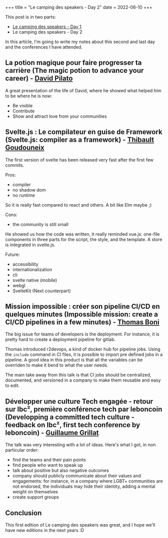 +++
title = "Le camping des speakers - Day 2"
date = 2022-06-10
+++

This post is in two parts:
- [Le camping des speakers - Day 1](@/le-camping-des-speakers-2022-1.md)
- Le camping des speakers - Day 2

In this article, I'm going to write my notes about this second and last day and the conferences I have attended.

## La potion magique pour faire progresser ta carrière (The magic potion to advance your career) - [David Pilato](https://twitter.com/dadoonet)

A great presentation of the life of David, where he showed what helped him to be where he is now:
- Be visible
- Contribute
- Show and attract love from your communities

## Svelte.js : Le compilateur en guise de Framework (Svelte.js: compiler as a framework) - [Thibault Goudouneix](https://twitter.com/nilmanduil)

The first version of svelte has been released very fast after the first few commits.

Pros:
- compiler
- no shadow dom
- no runtime

So it is really fast compared to react and others. A bit like Elm maybe ;)

Cons:
- the community is still small

He showed us how the code was written, it really reminded vue.js: one-file components in three parts for the script, the style, and the template. A store is integrated in svelte.js.

Future:
- accessibility
- internationalization
- cli
- svelte native (mobile)
- webgl
- SvelteKit (Next counterpart)

## Mission impossible : créer son pipeline CI/CD en quelques minutes (Impossible mission: create a CI/CD pipelines in a few minutes) - [Thomas Boni](https://twitter.com/thomas_boni)

The big issue for teams of developers is the deployment. For instance, it is pretty hard to create a deployment pipeline for gitlab.

Thomas introduced r2devops, a kind of docker hub for pipeline jobs. Using the `include` command in CI files, it is possible to import pre defined jobs in a pipeline. A good idea in this product is that all the variables can be overriden to make it bend to what the user needs.

The main take away from this talk is that CI jobs should be centralized, documented, and versioned in a company to make them reusable and easy to edit.

## Développer une culture Tech engagée - retour sur lbc², première conférence tech par leboncoin (Developping a committed tech culture - feedback on lbc², first tech conference by leboncoin) - [Guillaume Grillat](https://twitter.com/grillatg)

The talk was very interesting with a lot of ideas. Here's what I got, in non particular order:
- find the teams and their pain points
- find people who want to speak up
- talk about positive but also negative outcomes
- company should publicly communicate about their values and engagements: for instance, in a company where LGBT+ communities are not endorsed, the individuals may hide their identity, adding a mental weight on themselves
- create support groups

## Conclusion

This first edition of Le camping des speakers was great, and I hope we'll have new editions in the next years :D
